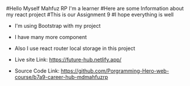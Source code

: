 #Hello Myself Mahfuz RP I'm a learner
#Here are some Information about my react project
#This is our Assignment 9
#I hope everything is well
- I'm using Bootstrap with my project
- I have many more component
- Also I use react router local storage in this project

- Live site Link: https://future-hub.netlify.app/
- Source Code Link: https://github.com/Porgramming-Hero-web-course/b7a9-career-hub-mdmahfuzrp